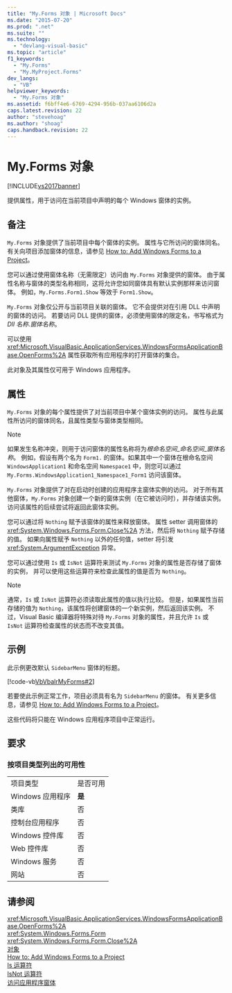 ```yaml
---
title: "My.Forms 对象 | Microsoft Docs"
ms.date: "2015-07-20"
ms.prod: ".net"
ms.suite: ""
ms.technology: 
  - "devlang-visual-basic"
ms.topic: "article"
f1_keywords: 
  - "My.Forms"
  - "My.MyProject.Forms"
dev_langs: 
  - "VB"
helpviewer_keywords: 
  - "My.Forms 对象"
ms.assetid: f6bff4e6-6769-4294-956b-037aa6106d2a
caps.latest.revision: 22
author: "stevehoag"
ms.author: "shoag"
caps.handback.revision: 22
---
```

# My.Forms 对象
[!INCLUDE[vs2017banner](../../../visual-basic/includes/vs2017banner.md)]

提供属性，用于访问在当前项目中声明的每个 Windows 窗体的实例。  
  
## 备注  
 `My.Forms` 对象提供了当前项目中每个窗体的实例。  属性与它所访问的窗体同名。  有关向项目添加窗体的信息，请参见 [How to: Add Windows Forms to a Project](http://msdn.microsoft.com/zh-cn/3d7bb25f-fd90-47cf-9378-fa0d764686c1)。  
  
 您可以通过使用窗体名称（无需限定）访问由 `My.Forms` 对象提供的窗体。  由于属性名称与窗体的类型名称相同，这将允许您如同窗体具有默认实例那样来访问窗体。  例如，`My.Forms.Form1.Show` 等效于 `Form1.Show`。  
  
 `My.Forms` 对象仅公开与当前项目关联的窗体。  它不会提供对在引用 DLL 中声明的窗体的访问。  若要访问 DLL 提供的窗体，必须使用窗体的限定名，书写格式为 *Dll 名称*.*窗体名称*。  
  
 可以使用 <xref:Microsoft.VisualBasic.ApplicationServices.WindowsFormsApplicationBase.OpenForms%2A> 属性获取所有应用程序的打开窗体的集合。  
  
 此对象及其属性仅可用于 Windows 应用程序。  
  
## 属性  
 `My.Forms` 对象的每个属性提供了对当前项目中某个窗体实例的访问。  属性与此属性所访问的窗体同名，且属性类型与窗体类型相同。  
  
> [!NOTE]
>  如果发生名称冲突，则用于访问窗体的属性名称将为*根命名空间*\_*命名空间*\_*窗体名称*。  例如，假设有两个名为 `Form1.` 的窗体。如果其中一个窗体在根命名空间 `WindowsApplication1` 和命名空间 `Namespace1` 中，则您可以通过 `My.Forms.WindowsApplication1_Namespace1_Form1` 访问该窗体。  
  
 `My.Forms` 对象提供了对在启动时创建的应用程序主窗体实例的访问。  对于所有其他窗体，`My.Forms` 对象创建一个新的窗体实例（在它被访问时），并存储该实例。  访问该属性的后续尝试将返回此窗体实例。  
  
 您可以通过将 `Nothing` 赋予该窗体的属性来释放窗体。  属性 setter 调用窗体的 <xref:System.Windows.Forms.Form.Close%2A> 方法，然后将 `Nothing` 赋予存储的值。  如果向属性赋予 `Nothing` 以外的任何值，setter 将引发 <xref:System.ArgumentException> 异常。  
  
 您可以通过使用 `Is` 或 `IsNot` 运算符来测试 `My.Forms` 对象的属性是否存储了窗体的实例，  并可以使用这些运算符来检查此属性的值是否为 `Nothing`。  
  
> [!NOTE]
>  通常，`Is` 或 `IsNot` 运算符必须读取此属性的值以执行比较。  但是，如果属性当前存储的值为 `Nothing`，该属性将创建窗体的一个新实例，然后返回该实例。  不过，Visual Basic 编译器将特殊对待 `My.Forms` 对象的属性，并且允许 `Is` 或 `IsNot` 运算符检查属性的状态而不改变其值。  
  
## 示例  
 此示例更改默认 `SidebarMenu` 窗体的标题。  
  
 [!code-vb[VbVbalrMyForms#2](../../../visual-basic/language-reference/objects/codesnippet/VisualBasic/my-forms-object_1.vb)]  
  
 若要使此示例正常工作，项目必须具有名为 `SidebarMenu` 的窗体。  有关更多信息，请参见 [How to: Add Windows Forms to a Project](http://msdn.microsoft.com/zh-cn/3d7bb25f-fd90-47cf-9378-fa0d764686c1)。  
  
 这些代码将只能在 Windows 应用程序项目中正常运行。  
  
## 要求  
  
### 按项目类型列出的可用性  
  
|||  
|-|-|  
|项目类型|是否可用|  
|Windows 应用程序|**是**|  
|类库|否|  
|控制台应用程序|否|  
|Windows 控件库|否|  
|Web 控件库|否|  
|Windows 服务|否|  
|网站|否|  
  
## 请参阅  
 <xref:Microsoft.VisualBasic.ApplicationServices.WindowsFormsApplicationBase.OpenForms%2A>   
 <xref:System.Windows.Forms.Form>   
 <xref:System.Windows.Forms.Form.Close%2A>   
 [对象](../../../visual-basic/language-reference/objects/index.md)   
 [How to: Add Windows Forms to a Project](http://msdn.microsoft.com/zh-cn/3d7bb25f-fd90-47cf-9378-fa0d764686c1)   
 [Is 运算符](../../../visual-basic/language-reference/operators/is-operator.md)   
 [IsNot 运算符](../../../visual-basic/language-reference/operators/isnot-operator.md)   
 [访问应用程序窗体](../../../visual-basic/developing-apps/programming/accessing-application-forms.md)